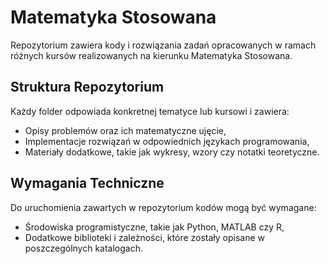 # Matematyka Stosowana

Repozytorium zawiera kody i rozwiązania zadań opracowanych w ramach różnych kursów realizowanych na kierunku Matematyka Stosowana. 

## Struktura Repozytorium

Każdy folder odpowiada konkretnej tematyce lub kursowi i zawiera:  
- Opisy problemów oraz ich matematyczne ujęcie,  
- Implementacje rozwiązań w odpowiednich językach programowania,  
- Materiały dodatkowe, takie jak wykresy, wzory czy notatki teoretyczne.

## Wymagania Techniczne

Do uruchomienia zawartych w repozytorium kodów mogą być wymagane:  
- Środowiska programistyczne, takie jak Python, MATLAB czy R,  
- Dodatkowe biblioteki i zależności, które zostały opisane w poszczególnych katalogach.  
